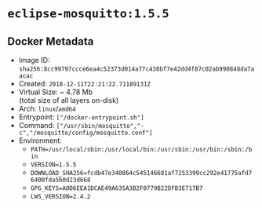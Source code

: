 # `eclipse-mosquitto:1.5.5`

## Docker Metadata

- Image ID: `sha256:8cc99797ccce6ea4c52373d014a77c438bf7e42dd4f87c02ab990848da7aacac`
- Created: `2018-12-11T22:21:22.71189131Z`
- Virtual Size: ~ 4.78 Mb  
  (total size of all layers on-disk)
- Arch: `linux`/`amd64`
- Entrypoint: `["/docker-entrypoint.sh"]`
- Command: `["/usr/sbin/mosquitto","-c","/mosquitto/config/mosquitto.conf"]`
- Environment:
  - `PATH=/usr/local/sbin:/usr/local/bin:/usr/sbin:/usr/bin:/sbin:/bin`
  - `VERSION=1.5.5`
  - `DOWNLOAD_SHA256=fcdb47e340864c545146681af7253399cc292e41775afd76400fda5b0d23d668`
  - `GPG_KEYS=A0D6EEA1DCAE49A635A3B2F0779B22DFB3E717B7`
  - `LWS_VERSION=2.4.2`
